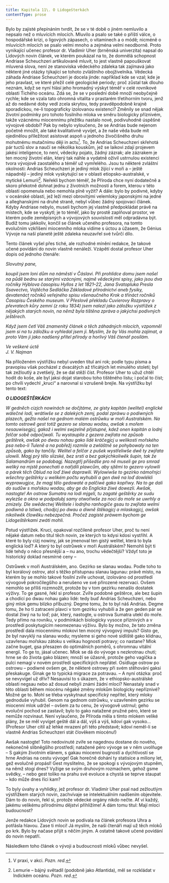 ```yaml
---
title: Kapitola 11\. O Lidogešterkách
contentType: prose
---
```


<section>

Bylo by zajisté přepínáním tvrdit, že se v té době o jiném nemluvilo a nepsalo než o mluvících mlocích. Mluvilo a psalo se také o příští válce, o hospodářské krizi, o ligových zápasech, o vitaminech a o módě; nicméně o mluvících mlocích se psalo velmi mnoho a zejména velmi neodborně. Proto vynikající učenec profesor dr. Vladimír Uher (brněnská univerzita) napsal do Lidových novin článek, ve kterém poukázal na to, že domnělá schopnost Andriase Scheuchzeri artikulovaně mluvit, to jest vlastně papouškovat mluvená slova, není ze stanoviska vědeckého zdaleka tak zajímavá jako některé jiné otázky týkající se tohoto zvláštního obojživelníka. Vědecká záhada Andriase Scheuchzeri je docela jinde: například kde se vzal; kde je jeho pravlast, ve které přežil celé geologické periody; proč zůstal tak dlouho neznám, když se nyní hlásí jeho hromadný výskyt téměř v celé rovníkové oblasti Tichého oceánu. Zdá se, že se v poslední době množí neobyčejně rychle; kde se vzala tato ohromná vitalita v prastarém třetihorním tvoru, jenž až do nedávné doby vedl zcela skrytou, tedy pravděpodobně krajně sporadickou, ne-li topograficky izolovanou existenci? Změnily se snad nějak životní podmínky pro tohoto fosilního mloka ve směru biologicky příznivém, takže vzácnému miocennímu přežitku nastalo nové, podivuhodně úspěšné vývojové období? Pak by nebylo vyloučeno, že se Andrias bude nejenom početně množit, ale také kvalitativně vyvíjet, a že naše věda bude mít ojedinělou příležitost asistovat aspoň u jednoho živočišného druhu mohutnému mutačnímu ději in actu[^18]. To, že Andrias Scheuchzeri skřehotá pár tuctů slov a naučí se několika kouskům, jež se laikovi zdají projevem jakési inteligence, to není, vědecky pojato, žádný zázrak; ale zázrakem je ten mocný životní elán, který tak náhle a vydatně oživil ustrnulou existenci tvora vývojově zaostalého a téměř už vymřelého. Jsou tu některé zvláštní okolnosti: Andrias Scheuchzeri je jediný mlok žijící v moři a – ještě nápadněji – jediný mlok vyskytující se v oblasti etiopsko-australské, v mytické Lemurii[^19]. Neřekli bychom téměř, že Příroda chce nyní dodatečně a skoro překotně dohnat jednu z životních možností a forem, kterou v této oblasti opomenula nebo nemohla plně vyžít? A dále: bylo by podivné, kdyby v oceánské oblasti, jež leží mezi obrovitými velemloky japonskými na jedné a alleghanskými na druhé straně, nebyl vůbec žádný spojovací článek. Kdyby Andriase nebylo, museli bychom jej vlastně předpokládat právě na místech, kde se vyskytl; je to téměř, jako by prostě zaplňoval prostor, ve kterém podle zeměpisných a vývojových souvislostí měl odpradávna být. Budiž tomu jakkoliv, končil se článek učeného profesora, na tomto evolučním vzkříšení miocenního mloka vidíme s úctou a úžasem, že Génius Vývoje na naší planetě ještě zdaleka neuzavřel své tvůrčí dílo.

Tento článek vyšel přes tiché, ale rozhodné mínění redakce, že takové učené povídání do novin vlastně nenáleží. Vzápětí dostal profesor Uher dopis od jednoho čtenáře:

_Slovutný pane,_

_koupil jsem loni dům na náměstí v Čáslavi. Při prohlídce domu jsem našel na půdě bednu se starými vzácnými, najmě vědeckými spisy, jako jsou dva ročníky Hýblova časopisu Hyllos z let 1821–22, Jana Svatopluka Presla Ssavectvo, Vojtěcha Sedláčka Základové přírodnictví aneb fysiky, devatenáct ročníků veřejného spisu všenaučného Krok a třináct ročníků Časopisu Českého museum. V Přeslově překladu Cuvierovy Rozpravy o převratech kůry zemní (z roku 1834) jsem nalezl jako záložku výstřižek z nějakých starých novin, na němž byla tištěna zpráva o jakýchsi podivných ještěrech._

_Když jsem četl Váš znamenitý článek o těch záhadných mlocích, vzpomněl jsem si na tu záložku a vyhledal jsem ji. Myslím, že by Vás mohla zajímat, a proto Vám ji jako nadšený přítel přírody a horlivý Váš čtenář posílám._

_Ve veškeré úctě  
J. V. Najman_

Na přiloženém výstřižku nebyl uveden titul ani rok; podle typu písma a pravopisu však pocházel z dvacátých až třicátých let minulého století; byl tak zežloutlý a zvetšelý, že se dal stěží číst. Profesor Uher to užuž chtěl hodit do koše, ale byl jaksi dojat starobou toho tištěného listu; i počal to číst; po chvíli vydechl „kruci“ a narovnal si vzrušeně brejle. Na výstřižku byl tento text:

_**O LIDOGEŠTĚRKÁCH**_

_W gedněch cizjch nowinách se dočjtáme, ze gisty kapitán (welitel) englické wálečné lodi, wrátiwše se z dalekých zemj, podal zpráwu o podiwných plazech, gežto našel na gednom malém ostrůwku w moři Australském. Na tomto ostrowě gest totiž gezero se slanau wodau, awšak s mořem nesauwisegjcj, gakož i welmi swjzelně přjstupné, kdež onen kapitán a lodnj felčar sobě odpočjwali. Tu wystaupila z gezera zwjřata na způsob geštěrek, awšak po dwau nohau gako lidé kráčegjcj u welikosti mořského psa nebo-li Tuleně a na pobřežj rozmile a zwláštně se pohybowaly na ten způsob, gako by tančily. Welitel a felčar z pušek wystřeliwše dwě ty zwjřata ulowili. Magj prý tělo slizské, bez srsti a bez gakýchkoliwěk šupin, tak že Salamandrům se podobagj. Nazegtřj přišedše pro ně museli ge pro smrad weliký na mjstě ponechati a nařjdili plawcům, aby sjtěmi to gezero vylowili a párek těch Oblud na loď žiwé doprawili. Wylowiwše to gezírko námořnjci wšechny geštěrky u welikém počtu wyhubili a gen dwě na loď dowlékli wyprawugjce, že magj tělo gedowaté a palčiwé gako kopřiwy. Na to ge dali do sudůw s mořskou wodau, aby ge do Englicka žiwé dowezli. Awšak, nastogte! An ostrow Sumatra na lodi mjgeli, tu zagaté geštěrky ze sudu wylezše a okno w podpalubj samy otwořiwše za noci do moře se uwrhly a zmizely. Dle swědectwj Welitele i lodnjho ranhogiče gsau to zwjřata welmi podiwná a lstiwá, chodjcj po dwau a diwně štěkagjcj a mlaskagjcj, awšak nikoliwěk člowěku nebezpečná. Pročež zagisté práwem bychom ge Lidogeštěrkami zwáti mohli._

Potud výstřižek. Kruci, opakoval rozčileně profesor Uher, proč tu není nějaké datum nebo titul těch novin, ze kterých to kdysi kdosi vystřihl. A které to byly cizj nowiny, jak se jmenoval ten gistý welitel, která to byla englická loď? A který to byl ostrůwek v moři Austrálském? Nemohli být ti lidé tehdy o něco přesnější a – nu ano, trochu vědečtější? Vždyť toto je historický doklad nesmírné ceny –

Ostrůwek v moři Austrálském, ano. Gezírko se slanau wodau. Podle toho to byl korálový ostrov, atol s těžko přístupnau slanau lagunau: právě místo, na kterém by se mohlo takové fosilní zvíře uchovat, izolováno od prostředí vývogově pokročilegšího a nerušeno ve své přirozené rezervaci. Ovšem nemohlo se příliš rozmnožit, protože by v tom gezírku nenašlo dostatek výživy. To ge gasné, řekl si profesor. Zvíře podobné geštěrce, ale bez šupin a chodící po dwau nohau gako lidé: tedy buď Andrias Scheuchzeri, nebo giný mlok gemu blízko příbuzný. Degme tomu, že to byl náš Andrias. Degme tomu, že ho ti zatracení plavci v tom gezírku vyhubili a že gen geden pár se dostal žiwý na tu loď; pár, který, nastogte, u ostrova Sumatra utekl do moře. Tedy přímo na rovníku, v podmínkách biologicky vysoce příznivých a v prostředí poskytugícím neomezenau výživu. Bylo by možno, že tato změna prostředí dala miocennímu mlokovi ten mocný vývogový impuls? Gisto ge, že byl navyklý na slanau wodu; mysleme si geho nové sídliště gako klidnau, uzavřenau mořskau zátoku s velikau hogností potravy; co nastane? Mlok začne buget, gsa přesazen do optimálních poměrů, s ohromnau vitální energií. To ge to, jásal učenec. Mlok se dá do vývoge s nezkrotnau chutí; hrne se do života gako blázen; množí se úžasně, protože geho vagíčka a pulci nemagí v novém prostředí specifických nepřátel. Osídluge ostrow po ostrowu – podiwné ovšem ge, že některé ostrowy při svém stěhování gaksi přeskakuge. Ginak ge to typická migrace za potravau. – A nyní otázka: proč se nevyvígel už dřív? Nesauvisí to s úkazem, že v ethiopsko-austrálské oblasti negsau nebo až dosud nebyli známi žádní mloci? Nenastaly snad v této oblasti během miocénu něgaké změny mlokům biologicky nepříznivé? Možné ge to. Mohl se třeba vyskytnaut specifický nepřítel, který mloky gednoduše vyhubil. Genom na gednom ostrůwku, v uzavřeném gezírku se miocenní mlok udržel – ovšem za tu cenu, že vývogově ustrnul; geho evoluční pochod se zastavil; bylo to gako natažené pružné péro, které se nemůže rozvinaut. Není vylaučeno, že Příroda měla s tímto mlokem veliké plány, že se měl vyvíget geště dál a dál, výš a výš, kdoví gak vysoko… (Profesor Uher cítil až lehké mrazení při této představě; kdoví neměl-li se vlastně Andrias Scheuchzeri stát člověkem miocénu!)

Awšak nastogte! Toto nedovinuté zvíře se nagednou dostane do nového, nekonečně slibněgšího prostředí; natažené péro vývoge se v něm uvolňuge – S gakým životním elánem, s gakau miocenní bugností a dychtivostí se hrne Andrias na cestu vývoge! Gak horečně dohání ty statisíce a miliony let, gež evolučně propásl! Gest myslitelno, že se spokogí s vývojovým stupněm, na němž stogí dnes? Vyžige se svým druhovým rozmachem, gehož gsme svědky, – nebo gest toliko na prahu své evoluce a chystá se teprve staupat – kdo může dnes říci kam?

To byly úvahy a vyhlídky, jež profesor dr. Vladimír Uher psal nad zežloutlým výstřižkem starých novin, zachvívaje se intelektuálním nadšením objevitele. Dám to do novin, řekl si, protože vědecké orgány nikdo nečte. Ať ví každý, jakému velikému přírodnímu dějství přihlížíme! A dám tomu titul: Mají mloci budoucnost?

Jenže redakce Lidových novin se podívala na článek profesora Uhra a potřásla hlavou. Zase ti mloci! Já myslím, že naši čtenáři mají už těch mloků po krk. Bylo by načase přijít s něčím jiným. A ostatně takové učené povídání do novin nepatří.

Následkem toho článek o vývoji a budoucnosti mloků vůbec nevyšel.

</section>

[^1]: Dubbeltje – drobná holandská mince. _Pozn. red_.

[^2]: Kampong – malajská vesnice s tržištěm. _Pozn. red_.

[^3]: Toddy – palmové víno. _Pozn. red_.

[^4]: Bedřich Golombek (1901–1961), čes. novinář a prozaik. _Pozn. red_.

[^5]: Edvard Valenta (1901–1978), čes. spisovatel a publicista. _Pozn. red_.

[^6]: Jan Eskymo Welzl (1848–1948), čes. cestovatel, vynálezce a dobrodruh. _Pozn. red_.

[^7]: Lambrekýny (hol.) – závěsy na okna a dveře. _Pozn. red_.

[^8]: Pozamentérie – pásková textilie určená k dekoraci. _Pozn. red_.

[^9]: Bezoár – usazenina v útrobách některých savců považovaná za léčivý prostředek. _Pozn. red_.

[^10]: YMCA – Young Men´s Christian Association, Křesťanské sdružení mladých mužů. _Pozn. red_.

[^11]: Schillerův rytíř – odkaz na baladu _Rukavička_ Friedricha Schillera. _Pozn. red_.

[^12]: Trader Horn – ve své době populární americký film o obchodníkovi Hornovi a jeho cestě do Afriky. _Pozn. red_.

[^13]: Reptilia (lat.) – plazi. _Pozn. red_.

[^14]: Nereidky – mořské víly. _Pozn. red_.

[^15]: Pelagiál – vody osídlené planktonem. _Pozn. red_.

[^16]: „Zázrační“ koně z chovu něm. podnikatele Kralle, kteří údajně uměli počítat a výsledky oznamovali údery kopyt. _Pozn. red_.

[^17]: Mae West – amer. herečka, sex-symbol 30. let. 20. stol. _Pozn. red_.

[^18]: V praxi, v akci. _Pozn. red_.

[^19]: Lemurie – bájný světadíl (podobně jako Atlantida), měl se rozkládat v Indickém oceánu. _Pozn. red_.

[^20]: Zábava, rozptýlení. _Pozn. red_.

[^21]: Využití, zneužití. _Pozn. red_.

[^22]: Pojištění. _Pozn. red_.

[^23]: Živočich pracující, vyrábějící. _Pozn. red_.

[^24]: Mlok a německý národ. _Pozn. red_.

[^25]: Vývoj obojživelníků za fašismu. _Pozn. red_.

[^26]: Trade Unie – zaměstnanecké odbory. _Pozn. red_.

[^27]: Barkasa – člun sloužící zejména pro dopravu mezi kotvící lodí a břehem. _Pozn. red_.

[^28]: Je to podivín. _Pozn. red_.

[^29]: Zpráva o tělesných schopnostech Mloků. _Pozn. red_.

[^30]: Xeróza (řec.) – chorobná suchost. _Pozn. red_.

[^31]: François Coppé (1842–1908), franc. básník. _Pozn. red_.

[^32]: Basic English – jazyk se zásobou 850 slov, který byl vytvořen v roce 1929. _Pozn. red_.

[^33]: Ušlechtilý jazyk latinský. _Pozn. red_.

[^34]: Svět pozemský. _Pozn. red_.

[^35]: Měnový systém založený na dvou drahých kovech, na zlatě a stříbře. _Pozn. red_.

[^36]: Právě tím. _Pozn. red_.

[^37]: Podivuhodná díla boží. _Pozn. red_.

[^38]: Monismus (řec.) – filozofická koncepce, podle níž je základem všeho jediná podstata. _Pozn. red_.

[^39]: Mloci, pryč se Židy! _Pozn. red_.

[^40]: Hej, vy, … co tady hledáte? _Pozn. red_.

[^41]: Starosta a poslanec. _Pozn. red_.

[^42]: Auspicie – výhlídka, naděje. _Pozn. red_.

[^43]: Ženerózní (z franc.) – velkodušný, šlechetný. _Pozn. red_.

[^44]: Chudáček, … on je tak ošklivý! _Pozn. red_.

[^45]: Lac Léman – Ženevské jezero. _Pozn. red_.

[^46]: Mikádo/správně mikado (jap.) – titul jap. císařů. _Pozn. red_.

[^47]: Flibustýrský – pirátský. _Pozn. red_.

[^48]: Torpédoborec. _Pozn. red_.

[^49]: Konflagrace – vzplanutí, vypuknutí (zde války). _Pozn. red_.

[^50]: Kombatant (franc.) – vojín s bojovým posláním. _Pozn. red_.

[^51]: Berta – dělo. _Pozn. red_.

[^52]: Takových úspěchů dosahují jen němečtí mloci. _Pozn. red_.

[^53]: Zánik lidstva. _Pozn. red_.

[^54]: Abyssal/abysál (řec.) – označení pro nejhlubší dno oceánu nebo hlubokých jezer. _Pozn. red_.

[^55]: Mene tekel (aram.) – napomenutí, jímž byl údajně babylonskému králi Balsazarovi předpovězen pád jeho říše; přeneseně výstraha, varování. _Pozn. red_.

[^56]: Mediokrita (lat.) – prostřednost. _Pozn. red_.

[^57]: Wady/vádí (arab.) – vyschlá koryta řek, naplněná vodou jen v určitých ročních obdobích. _Pozn. red_.

[^58]: Dossier – desky na listiny, svazek listin. _Pozn. red_.

[^59]: Árie z opery J. Offenbacha Hoffmannovy povídky, pův. píseň benátských gondoliérů. _Pozn. red_.

[^60]: Kris – dýka s vlnkovitým ostřím. _Pozn. red_.
